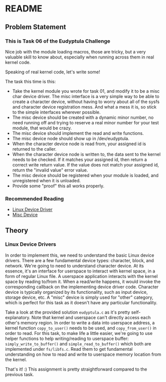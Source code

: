 # README

## Problem Statement

### This is Task 06 of the Eudyptula Challenge

Nice job with the module loading macros, those are tricky, but a very
valuable skill to know about, especially when running across them in
real kernel code.

Speaking of real kernel code, let's write some!

The task this time is this:

- Take the kernel module you wrote for task 01, and modify it to be a
  misc char device driver.  The misc interface is a very simple way to
  be able to create a character device, without having to worry about
  all of the sysfs and character device registration mess.  And what a
  mess it is, so stick to the simple interfaces wherever possible.
- The misc device should be created with a dynamic minor number, no
  need running off and trying to reserve a real minor number for your
  test module, that would be crazy.
- The misc device should implement the read and write functions.
- The misc device node should show up in /dev/eudyptula.
- When the character device node is read from, your assigned id is
  returned to the caller.
- When the character device node is written to, the data sent to the
  kernel needs to be checked.  If it matches your assigned id, then
  return a correct write return value.  If the value does not match
  your assigned id, return the "invalid value" error value.
- The misc device should be registered when your module is loaded, and
  unregistered when it is unloaded.
- Provide some "proof" this all works properly.

### Recommended Reading

- [Linux Device Driver](https://lwn.net/images/pdf/LDD3/ch01.pdf)
- [Misc Device](https://www.kernel.org/doc/html/v4.14/driver-api/misc_devices.html)

## Theory

### Linux Device Drivers

In order to implement this, we need to understand the basic Linux device drivers.
There are a few fundamental device types: character, block, and network.
We're going to need to understand character device. At its essence, it's an interface
for userspace to interact with kernel space, in a form of regular Linux file.
A userspace application interacts with the kernel space by reading to/from it.
When a read/write happens, it would invoke the corresponding callback on the
implementing device driver code. Character device is typically organized by its
functionality, such as input device, storage device, etc. A "misc" device is simply used for "other" category, which is perfect for this task as it doesn't have any particular functionality.

Take a look at the provided solution `eudyptula.c` as it's pretty self-explanatory. Note that kernel and userspace can't directly access each
other's memory region. In order to write a data into userspace address, a kernel function `copy_to_user()` needs to be used, and `copy_from_user()` in order to read. For this task, to make life a little easier, we're going to use
helper functions to help writing/reading to userspace buffer: `simply_write_to_buffer()` and `simple_read_to_buffer()` which both are implemented under `fs/libfs.c`. Read them to get fundamental understanding on how to  read and write to userspace memory location from the kernel.

That's it! :) This assignment is pretty straightforward compared to the previous task.
